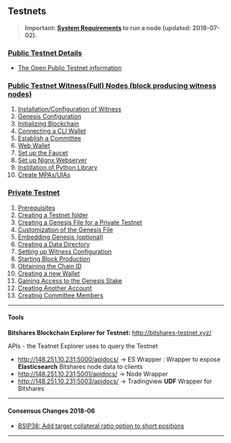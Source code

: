 ## Testnets

> **Important: [System Requirements](/core/nodes_full_witness/full_nodes.md#system-requirements) to run a node (updated: 2018-07-02).**


### [Public Testnet Details](/core/testnets/public_testnet_details.md#the-open-public-testnet-information)

- [The Open Public Testnet information](/core/testnets/public_testnet_details.md#the-open-public-testnet-information)

### [Public Testnet Witness(Full) Nodes (block producing witness nodes) ](/core/testnets/public_testnet.md)
1. [Installation/Configuration of Witness](/core/testnets/public_testnet.md#1-installation_configuration-of-witness)
2. [Genesis Configuration](/core/testnets/public_testnet.md#2-genesis-configuration)
3. [Initializing Blockchain](/core/testnets/public_testnet.md#3-initializing-blockchain)
4. [Connecting a CLI Wallet](/core/testnets/public_testnet.md#4-connecting-a-cli-wallet)
5. [Establish a Committee](/core/testnets/public_testnet.md#5-establish-a-committee)
6. [Web Wallet](/core/testnets/public_testnet.md#6-web-wallet)
7. [Set up the Faucet](/core/testnets/public_testnet.md#7-set-up-the-faucet)
8. [Set up Nignx Webserver](/core/testnets/public_testnet.md#8-nignx-webserver)
9. [Instillation of Python Library](/core/testnets/public_testnet.md#9-instillation-of-python-library)
10. [Create MPAs/UIAs](/core/testnets/public_testnet.md#10-create-mpasuias)

### [Private Testnet](/core/testnets/private_testnet.md#how-to-setup-private-testnet)
1. [Prerequisites](#1-prerequisites)
2. [Creating a Testnet folder](/core/testnets/private_testnet.md#2-creating-a-testnet-folder)
3. [Creating a Genesis File for a Private Testnet](/core/testnets/private_testnet.md#3-creating-a-genesis-file-for-a-private-testnet)
4. [Customization of the Genesis File](/core/testnets/private_testnet.md#4-customization-of-the-genesis-file)
5. [Embedding Genesis (optional)](/core/testnets/private_testnet.md#5-embedding-genesis-optional)
6. [Creating a Data Directory](/core/testnets/private_testnet.md#6-creating-a-data-directory)
7. [Setting up Witness Configuration](/core/testnets/private_testnet.md#7-setting-up-witness-configuration)
8. [Starting Block Production](/core/testnets/private_testnet.md#8-starting-block-production)
9. [Obtaining the Chain ID](/core/testnets/private_testnet.md#9-obtaining-the-chain-id)
10. [Creating a new Wallet](/core/testnets/private_testnet.md#10-creating-a-new-wallet)
11. [Gaining Access to the Genesis Stake](/core/testnets/private_testnet.md#11-gaining-access-to-the-genesis-stake)
12. [Creating Another Account](/core/testnets/private_testnet.md#12-creating-another-account)
13. [Creating Committee Members](/core/testnets/private_testnet.md#13-creating-committee-members)

***
#### Tools
**Bitshares Blockchain Explorer for Testnet:** http://bitshares-testnet.xyz/ 

APIs - the Teatnet Explorer uses to query the Testnet
- http://148.251.10.231:5000/apidocs/ -> ES Wrapper : Wrapper to expose **Elasticsearch** Bitshares node data to clients
- http://148.251.10.231:5001/apidocs/ -> Node Wrapper
- http://148.251.10.231:5003/apidocs/ ->  Tradingview **UDF** Wrapper for Bitshares

***

#### Consensus Changes 2018-06
-  [BSIP38: Add target collateral ratio option to short positions](/core/testnets/consensus-changes-2018-06.md#bsip38-add-target-collateral-ratio-option-to-short-positions) 

***


